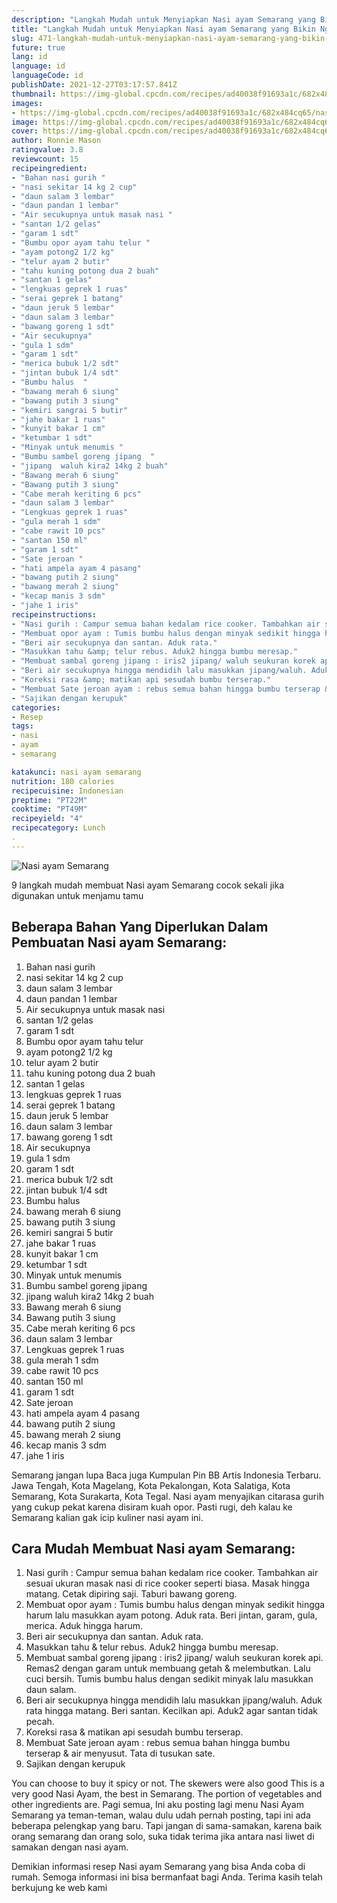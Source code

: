 ```yaml
---
description: "Langkah Mudah untuk Menyiapkan Nasi ayam Semarang yang Bikin Ngiler"
title: "Langkah Mudah untuk Menyiapkan Nasi ayam Semarang yang Bikin Ngiler"
slug: 471-langkah-mudah-untuk-menyiapkan-nasi-ayam-semarang-yang-bikin-ngiler
future: true
lang: id
language: id
languageCode: id
publishDate: 2021-12-27T03:17:57.841Z 
thumbnail: https://img-global.cpcdn.com/recipes/ad40038f91693a1c/682x484cq65/nasi-ayam-semarang-foto-resep-utama.png
images:
- https://img-global.cpcdn.com/recipes/ad40038f91693a1c/682x484cq65/nasi-ayam-semarang-foto-resep-utama.png
image: https://img-global.cpcdn.com/recipes/ad40038f91693a1c/682x484cq65/nasi-ayam-semarang-foto-resep-utama.png
cover: https://img-global.cpcdn.com/recipes/ad40038f91693a1c/682x484cq65/nasi-ayam-semarang-foto-resep-utama.png
author: Ronnie Mason
ratingvalue: 3.8
reviewcount: 15
recipeingredient:
- "Bahan nasi gurih "
- "nasi sekitar 14 kg 2 cup"
- "daun salam 3 lembar"
- "daun pandan 1 lembar"
- "Air secukupnya untuk masak nasi "
- "santan 1/2 gelas"
- "garam 1 sdt"
- "Bumbu opor ayam tahu telur "
- "ayam potong2 1/2 kg"
- "telur ayam 2 butir"
- "tahu kuning potong dua 2 buah"
- "santan 1 gelas"
- "lengkuas geprek 1 ruas"
- "serai geprek 1 batang"
- "daun jeruk 5 lembar"
- "daun salam 3 lembar"
- "bawang goreng 1 sdt"
- "Air secukupnya"
- "gula 1 sdm"
- "garam 1 sdt"
- "merica bubuk 1/2 sdt"
- "jintan bubuk 1/4 sdt"
- "Bumbu halus  "
- "bawang merah 6 siung"
- "bawang putih 3 siung"
- "kemiri sangrai 5 butir"
- "jahe bakar 1 ruas"
- "kunyit bakar 1 cm"
- "ketumbar 1 sdt"
- "Minyak untuk menumis "
- "Bumbu sambel goreng jipang  "
- "jipang  waluh kira2 14kg 2 buah"
- "Bawang merah 6 siung"
- "Bawang putih 3 siung"
- "Cabe merah keriting 6 pcs"
- "daun salam 3 lembar"
- "Lengkuas geprek 1 ruas"
- "gula merah 1 sdm"
- "cabe rawit 10 pcs"
- "santan 150 ml"
- "garam 1 sdt"
- "Sate jeroan "
- "hati ampela ayam 4 pasang"
- "bawang putih 2 siung"
- "bawang merah 2 siung"
- "kecap manis 3 sdm"
- "jahe 1 iris"
recipeinstructions:
- "Nasi gurih : Campur semua bahan kedalam rice cooker. Tambahkan air sesuai ukuran masak nasi di rice cooker seperti biasa. Masak hingga matang. Cetak dipiring saji. Taburi bawang goreng."
- "Membuat opor ayam : Tumis bumbu halus dengan minyak sedikit hingga harum lalu masukkan ayam potong. Aduk rata. Beri jintan, garam, gula, merica. Aduk hingga harum."
- "Beri air secukupnya dan santan. Aduk rata."
- "Masukkan tahu &amp; telur rebus. Aduk2 hingga bumbu meresap."
- "Membuat sambal goreng jipang : iris2 jipang/ waluh seukuran korek api. Remas2 dengan garam untuk membuang getah &amp; melembutkan. Lalu cuci bersih. Tumis bumbu halus dengan sedikit minyak lalu masukkan daun salam."
- "Beri air secukupnya hingga mendidih lalu masukkan jipang/waluh. Aduk rata hingga matang. Beri santan. Kecilkan api. Aduk2 agar santan tidak pecah."
- "Koreksi rasa &amp; matikan api sesudah bumbu terserap."
- "Membuat Sate jeroan ayam : rebus semua bahan hingga bumbu terserap &amp; air menyusut. Tata di tusukan sate."
- "Sajikan dengan kerupuk"
categories:
- Resep
tags:
- nasi
- ayam
- semarang

katakunci: nasi ayam semarang 
nutrition: 180 calories
recipecuisine: Indonesian
preptime: "PT22M"
cooktime: "PT49M"
recipeyield: "4"
recipecategory: Lunch
. 
---
```



![Nasi ayam Semarang](https://img-global.cpcdn.com/recipes/ad40038f91693a1c/682x484cq65/nasi-ayam-semarang-foto-resep-utama.png)

9 langkah mudah membuat  Nasi ayam Semarang cocok sekali jika digunakan untuk menjamu tamu

<!--inarticleads1-->

## Beberapa Bahan Yang Diperlukan Dalam Pembuatan Nasi ayam Semarang:

1. Bahan nasi gurih 
1. nasi sekitar 14 kg 2 cup
1. daun salam 3 lembar
1. daun pandan 1 lembar
1. Air secukupnya untuk masak nasi 
1. santan 1/2 gelas
1. garam 1 sdt
1. Bumbu opor ayam tahu telur 
1. ayam potong2 1/2 kg
1. telur ayam 2 butir
1. tahu kuning potong dua 2 buah
1. santan 1 gelas
1. lengkuas geprek 1 ruas
1. serai geprek 1 batang
1. daun jeruk 5 lembar
1. daun salam 3 lembar
1. bawang goreng 1 sdt
1. Air secukupnya
1. gula 1 sdm
1. garam 1 sdt
1. merica bubuk 1/2 sdt
1. jintan bubuk 1/4 sdt
1. Bumbu halus  
1. bawang merah 6 siung
1. bawang putih 3 siung
1. kemiri sangrai 5 butir
1. jahe bakar 1 ruas
1. kunyit bakar 1 cm
1. ketumbar 1 sdt
1. Minyak untuk menumis 
1. Bumbu sambel goreng jipang  
1. jipang  waluh kira2 14kg 2 buah
1. Bawang merah 6 siung
1. Bawang putih 3 siung
1. Cabe merah keriting 6 pcs
1. daun salam 3 lembar
1. Lengkuas geprek 1 ruas
1. gula merah 1 sdm
1. cabe rawit 10 pcs
1. santan 150 ml
1. garam 1 sdt
1. Sate jeroan 
1. hati ampela ayam 4 pasang
1. bawang putih 2 siung
1. bawang merah 2 siung
1. kecap manis 3 sdm
1. jahe 1 iris

Semarang jangan lupa Baca juga Kumpulan Pin BB Artis Indonesia Terbaru. Jawa Tengah, Kota Magelang, Kota Pekalongan, Kota Salatiga, Kota Semarang, Kota Surakarta, Kota Tegal. Nasi ayam menyajikan citarasa gurih yang cukup pekat karena disiram kuah opor. Pasti rugi, deh kalau ke Semarang kalian gak icip kuliner nasi ayam ini. 

<!--inarticleads2-->

## Cara Mudah Membuat Nasi ayam Semarang:

1. Nasi gurih : Campur semua bahan kedalam rice cooker. Tambahkan air sesuai ukuran masak nasi di rice cooker seperti biasa. Masak hingga matang. Cetak dipiring saji. Taburi bawang goreng.
1. Membuat opor ayam : Tumis bumbu halus dengan minyak sedikit hingga harum lalu masukkan ayam potong. Aduk rata. Beri jintan, garam, gula, merica. Aduk hingga harum.
1. Beri air secukupnya dan santan. Aduk rata.
1. Masukkan tahu &amp; telur rebus. Aduk2 hingga bumbu meresap.
1. Membuat sambal goreng jipang : iris2 jipang/ waluh seukuran korek api. Remas2 dengan garam untuk membuang getah &amp; melembutkan. Lalu cuci bersih. Tumis bumbu halus dengan sedikit minyak lalu masukkan daun salam.
1. Beri air secukupnya hingga mendidih lalu masukkan jipang/waluh. Aduk rata hingga matang. Beri santan. Kecilkan api. Aduk2 agar santan tidak pecah.
1. Koreksi rasa &amp; matikan api sesudah bumbu terserap.
1. Membuat Sate jeroan ayam : rebus semua bahan hingga bumbu terserap &amp; air menyusut. Tata di tusukan sate.
1. Sajikan dengan kerupuk


You can choose to buy it spicy or not. The skewers were also good This is a very good Nasi Ayam, the best in Semarang. The portion of vegetables and other ingredients are. Pagi semua, Ini aku posting lagi menu Nasi Ayam Semarang ya teman-teman, walau dulu udah pernah posting, tapi ini ada beberapa pelengkap yang baru. Tapi jangan di sama-samakan, karena baik orang semarang dan orang solo, suka tidak terima jika antara nasi liwet di samakan dengan nasi ayam. 

Demikian informasi  resep Nasi ayam Semarang   yang bisa Anda coba di rumah. Semoga informasi ini bisa bermanfaat bagi Anda. Terima kasih telah berkujung ke web kami

